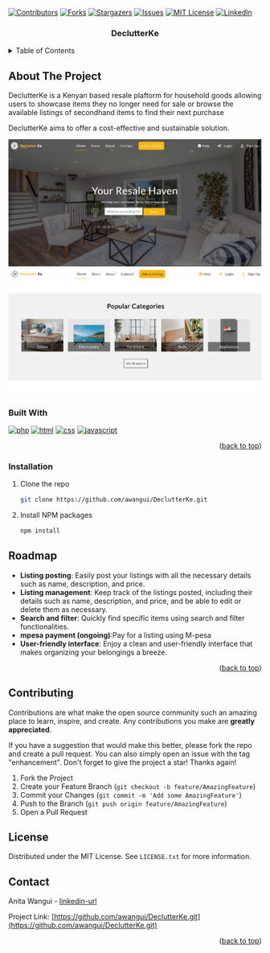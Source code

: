 <a name="readme-top"></a>

[![Contributors][contributors-shield]][contributors-url]
[![Forks][forks-shield]][forks-url]
[![Stargazers][stars-shield]][stars-url]
[![Issues][issues-shield]][issues-url]
[![MIT License][license-shield]][license-url]
[![LinkedIn][linkedin-shield]][linkedin-url]





<h3 align="center">DeclutterKe</h3>






<!-- TABLE OF CONTENTS -->
<details>
  <summary>Table of Contents</summary>
  <ol>
    <li>
      <a href="#about-the-project">About The Project</a>
      <ul>
        <li><a href="#built-with">Built With</a></li>
      </ul>
    </li>
        <li><a href="#installation">Installation</a></li>
    <li><a href="#roadmap">Roadmap</a></li>
    <li><a href="#contributing">Contributing</a></li>
    <li><a href="#license">License</a></li>
    <li><a href="#contact">Contact</a></li>
  </ol>
</details>


<!-- ABOUT THE PROJECT -->
## About The Project
<p>DeclutterKe is a Kenyan based resale plaftorm for household goods allowing users to showcase items they no longer need for sale or browse the available listings of secondhand items to find their next purchase</p>
<p>DeclutterKe aims to offer a cost-effective and sustainable solution.</p>

![Product Landing page][landing-page]
![Product Name Screen Shot][product-screenshot]





### Built With
[![php](https://img.shields.io/badge/php-777BB4?style=for-the-badge&logo=php&logoColor=white)](Php-url)
[![html](https://img.shields.io/badge/html-E34F26?style=for-the-badge&logo=html5&logoColor=white)](html-url)
[![css](https://img.shields.io/badge/css-1572B6?style=for-the-badge&logo=css3&logoColor=white)](Css-url)
[![javascript](https://img.shields.io/badge/javascript-F7DF1E?style=for-the-badge&logo=javascript&logoColor=black)](Javascript-url)

<p align="right">(<a href="#readme-top">back to top</a>)</p>



### Installation
1. Clone the repo
   ```sh
   git clone https://github.com/awangui/DeclutterKe.git
   ```
2. Install NPM packages
   ```sh
   npm install
   ```





<!-- ROADMAP -->
## Roadmap

- **Listing posting**: Easily post your listings with all the necessary details such as name, description, and price.
- **Listing management**: Keep track of the listings posted, including their details such as name, description, and price, and be able to edit or delete them as necessary.
- **Search and filter**: Quickly find specific items using search and filter functionalities.
- **mpesa payment (ongoing)**:Pay for a listing using M-pesa
- **User-friendly interface**: Enjoy a clean and user-friendly interface that makes organizing your belongings a breeze.

<p align="right">(<a href="#readme-top">back to top</a>)</p>



<!-- CONTRIBUTING -->
## Contributing

Contributions are what make the open source community such an amazing place to learn, inspire, and create. Any contributions you make are **greatly appreciated**.

If you have a suggestion that would make this better, please fork the repo and create a pull request. You can also simply open an issue with the tag "enhancement".
Don't forget to give the project a star! Thanks again!

1. Fork the Project
2. Create your Feature Branch (`git checkout -b feature/AmazingFeature`)
3. Commit your Changes (`git commit -m 'Add some AmazingFeature'`)
4. Push to the Branch (`git push origin feature/AmazingFeature`)
5. Open a Pull Request





<!-- LICENSE -->
## License

Distributed under the MIT License. See `LICENSE.txt` for more information.





<!-- CONTACT -->
## Contact
Anita Wangui - [linkedin-url](https://linkedin.com/in/anita-wangui-9868001b9)


Project Link: [https://github.com/awangui/DeclutterKe.git](https://github.com/awangui/DeclutterKe.git)

<p align="right">(<a href="#readme-top">back to top</a>)</p>





<!-- MARKDOWN LINKS & IMAGES -->
<!-- https://www.markdownguide.org/basic-syntax/#reference-style-links -->

[contributors-shield]: https://img.shields.io/github/contributors/awangui/DeclutterKe.svg?style=for-the-badge
[contributors-url]: https://github.com/awangui/DeclutterKe.git/graphs/contributors
[forks-shield]: https://img.shields.io/github/forks/awangui/DeclutterKe.svg?style=for-the-badge
[forks-url]: https://github.com/awangui/DeclutterKe.git/network/members
[stars-shield]: https://img.shields.io/github/stars/awangui/DeclutterKe.svg?style=for-the-badge
[stars-url]: https://github.com/awangui/DeclutterKe.git/stargazers
[issues-shield]: https://img.shields.io/github/issues/awangui/DeclutterKe.svg?style=for-the-badge
[issues-url]: https://github.com/awangui/DeclutterKe.git/issues
[license-shield]: https://img.shields.io/github/license/awangui/DeclutterKe.svg?style=for-the-badge
[license-url]: https://github.com/awangui/DeclutterKe.git/blob/master/LICENSE.txt
[linkedin-shield]: https://img.shields.io/badge/-LinkedIn-black.svg?style=for-the-badge&logo=linkedin&colorB=555
[linkedin-url]: https://www.linkedin.com/in/anita-wangui-9868001b9/
[product-screenshot]: ./images/Screenshot.jpg
[landing-page]:./images/landing-page.jpg

